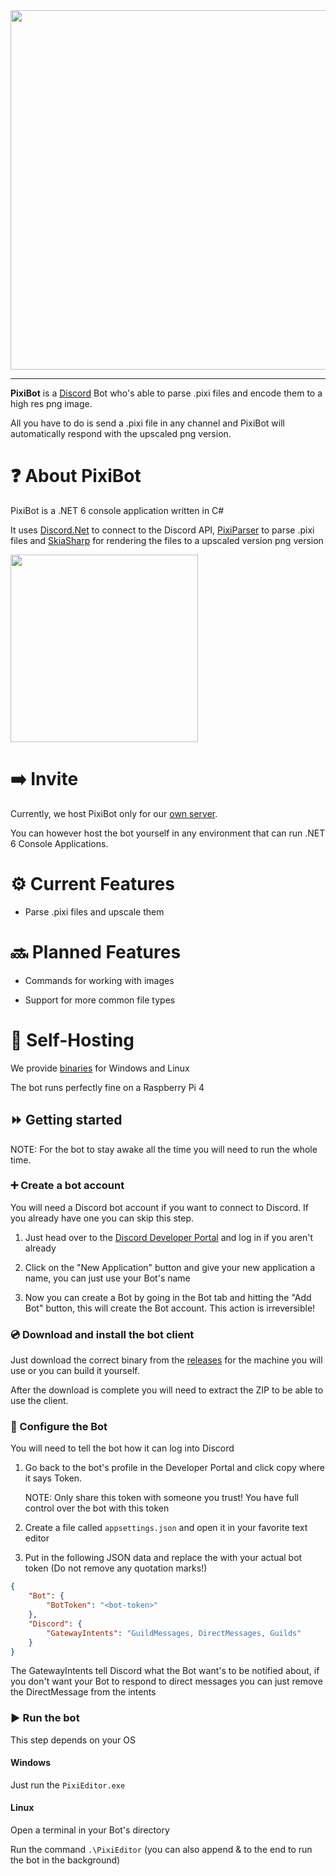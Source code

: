 <img src="https://user-images.githubusercontent.com/45312141/143664602-5a900f9a-6811-4e84-8aae-8220f98b2855.png" width="575">

---

**PixiBot** is a [Discord](https://discord.com) Bot who's able to parse .pixi files and encode them to a high res png image.

All you have to do is send a .pixi file in any channel and PixiBot will automatically respond with the upscaled png version.

# :question: About PixiBot

PixiBot is a .NET 6 console application written in C#

It uses [Discord.Net](https://github.com/discord-net/Discord.Net) to connect to the Discord API, [PixiParser](https://github.com/PixiEditor/PixiParser) to parse .pixi files and [SkiaSharp](https://github.com/mono/SkiaSharp) for rendering the files to a upscaled version png version

<img src="https://user-images.githubusercontent.com/45312141/143664509-1919f9fb-8fc7-41e8-8192-c8547f427128.png" width="300">

# :arrow_right: Invite

Currently, we host PixiBot only for our [own server](https://discord.gg/qSRMYmq).

You can however host the bot yourself in any environment that can run .NET 6 Console Applications.

# :gear: Current Features

* Parse .pixi files and upscale them

# :soon: Planned Features

* Commands for working with images

* Support for more common file types

# :runner: Self-Hosting

We provide [binaries](https://github.com/PixiEditor/PixiBot/releases/latest) for Windows and Linux

The bot runs perfectly fine on a Raspberry Pi 4

## :fast_forward: Getting started

NOTE: For the bot to stay awake all the time you will need to run the whole time.

### :heavy_plus_sign: Create a bot account

You will need a Discord bot account if you want to connect to Discord. If you already have one you can skip this step.

1. Just head over to the [Discord Developer Portal](https://discord.com/developers/applications) and log in if you aren't already

2. Click on the "New Application" button and give your new application a name, you can just use your Bot's name

3. Now you can create a Bot by going in the Bot tab and hitting the "Add Bot" button, this will create the Bot account. This action is irreversible!

### :cd: Download and install the bot client

Just download the correct binary from the [releases](https://github.com/PixiEditor/PixiBot/releases/latest) for the machine you will use or you can build it yourself.

After the download is complete you will need to extract the ZIP to be able to use the client.

### :wrench: Configure the Bot

You will need to tell the bot how it can log into Discord

1. Go back to the bot's profile in the Developer Portal and click copy where it says Token. 

    NOTE: Only share this token with someone you trust! You have full control over the bot with this token

2. Create a file called `appsettings.json` and open it in your favorite text editor

3. Put in the following JSON data and replace the <bot-token> with your actual bot token (Do not remove any quotation marks!)

```json
{
    "Bot": {
        "BotToken": "<bot-token>"
    },
    "Discord": {
        "GatewayIntents": "GuildMessages, DirectMessages, Guilds"
    }
}
```

The GatewayIntents tell Discord what the Bot want's to be notified about, if you don't want your Bot to respond to direct messages you can just remove the DirectMessage from the intents

### :arrow_forward: Run the bot

This step depends on your OS

#### Windows

Just run the `PixiEditor.exe`

#### Linux

Open a terminal in your Bot's directory

Run the command `.\PixiEditor` (you can also append & to the end to run the bot in the background)
